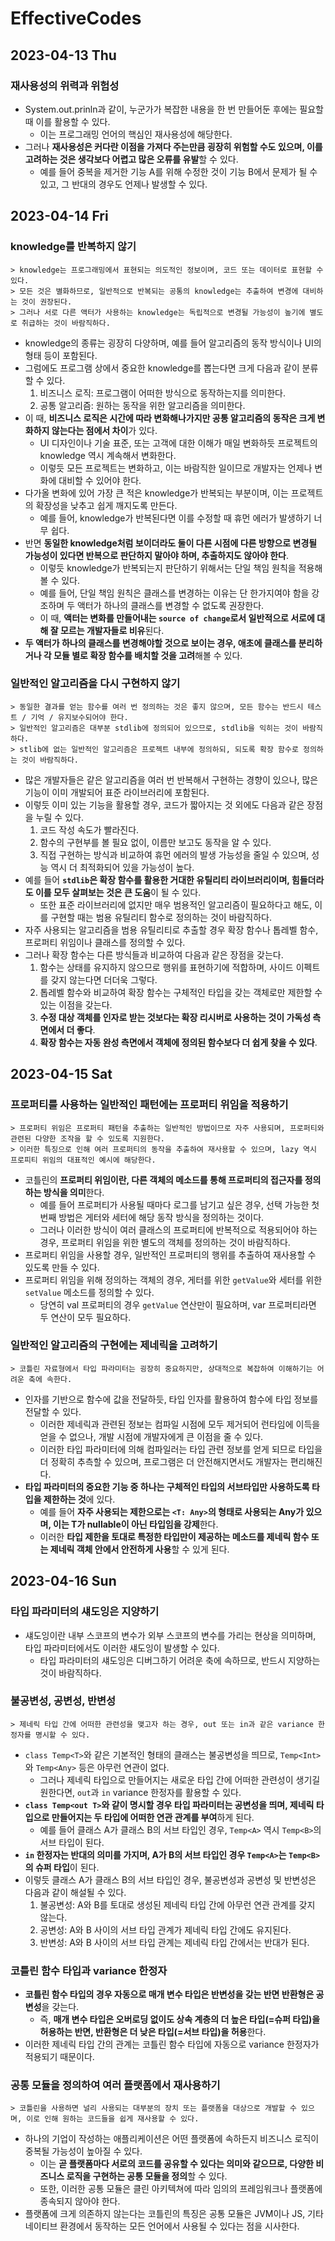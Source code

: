 # EffectiveCodes
## 2023-04-13 Thu
### 재사용성의 위력과 위험성
* System.out.prinln과 같이, 누군가가 복잡한 내용을 한 번 만들어둔 후에는 필요할 때 이를 활용할 수 있다.
    * 이는 프로그래밍 언어의 핵심인 재사용성에 해당한다.
* 그러나 **재사용성은 커다란 이점을 가져다 주는만큼 굉장히 위험할 수도 있으며, 이를 고려하는 것은 생각보다 어렵고 많은 오류를 유발**할 수 있다.
    * 예를 들어 중복을 제거한 기능 A를 위해 수정한 것이 기능 B에서 문제가 될 수 있고, 그 반대의 경우도 언제나 발생할 수 있다.

## 2023-04-14 Fri
### knowledge를 반복하지 않기
```
> knowledge는 프로그래밍에서 표현되는 의도적인 정보이며, 코드 또는 데이터로 표현할 수 있다.
> 모든 것은 별화하므로, 일반적으로 반복되는 공통의 knowledge는 추출하여 변경에 대비하는 것이 권장된다.
> 그러나 서로 다른 액터가 사용하는 knowledge는 독립적으로 변경될 가능성이 높기에 별도로 취급하는 것이 바람직하다. 
```
* knowledge의 종류는 굉장히 다양하며, 예를 들어 알고리즘의 동작 방식이나 UI의 형태 등이 포함된다.
* 그럼에도 프로그램 상에서 중요한 knowledge를 뽑는다면 크게 다음과 같이 분류할 수 있다.
  1. 비즈니스 로직: 프로그램이 어떠한 방식으로 동작하는지를 의미한다.
  2. 공통 알고리즘: 원하는 동작을 위한 알고리즘을 의미한다.
* 이 때, **비즈니스 로직은 시간에 따라 변화해나가지만 공통 알고리즘의 동작은 크게 변화하지 않는다는 점에서 차이**가 있다.
  * UI 디자인이나 기술 표준, 또는 고객에 대한 이해가 매일 변화하듯 프로젝트의 knowledge 역시 계속해서 변화한다.
  * 이렇듯 모든 프로젝트는 변화하고, 이는 바람직한 일이므로 개발자는 언제나 변화에 대비할 수 있어야 한다.
* 다가올 변화에 있어 가장 큰 적은 knowledge가 반복되는 부분이며, 이는 프로젝트의 확장성을 낮추고 쉽게 깨지도록 만든다.
  * 예를 들어, knowledge가 반복된다면 이를 수정할 때 휴먼 에러가 발생하기 너무 쉽다.
* 반면 **동일한 knowledge처럼 보이더라도 둘이 다른 시점에 다른 방향으로 변경될 가능성이 있다면 반복으로 판단하지 말아야 하며, 추출하지도 않아야 한다**.
  * 이렇듯 knowledge가 반복되는지 판단하기 위해서는 단일 책임 원칙을 적용해볼 수 있다.
  * 예를 들어, 단일 책임 원칙은 클래스를 변경하는 이유는 단 한가지여야 함을 강조하며 두 액터가 하나의 클래스를 변경할 수 없도록 권장한다.
  * 이 때, **액터는 변화를 만들어내는 `source of change`로서 일반적으로 서로에 대해 잘 모르는 개발자들로 비유**된다.
* **두 액터가 하나의 클래스를 변경해야할 것으로 보이는 경우, 애초에 클래스를 분리하거나 각 모듈 별로 확장 함수를 배치할 것을 고려**해볼 수 있다.

### 일반적인 알고리즘을 다시 구현하지 않기
```
> 동일한 결과를 얻는 함수를 여러 번 정의하는 것은 좋지 않으며, 모든 함수는 반드시 테스트 / 기억 / 유지보수되어야 한다.
> 일반적인 알고리즘은 대부분 stdlib에 정의되어 있으므로, stdlib을 익히는 것이 바람직하다.
> stlib에 없는 일반적인 알고리즘은 프로젝트 내부에 정의하되, 되도록 확장 함수로 정의하는 것이 바람직하다.
```
* 많은 개발자들은 같은 알고리즘을 여러 번 반복해서 구현하는 경향이 있으나, 많은 기능이 이미 개발되어 표준 라이브러리에 포함된다.
* 이렇듯 이미 있는 기능을 활용할 경우, 코드가 짧아지는 것 외에도 다음과 같은 장점을 누릴 수 있다.
  1. 코드 작성 속도가 빨라진다.
  2. 함수의 구현부를 볼 필요 없이, 이름만 보고도 동작을 알 수 있다.
  3. 직접 구현하는 방식과 비교하여 휴먼 에러의 발생 가능성을 줄일 수 있으며, 성능 역시 더 최적화되어 있을 가능성이 높다.
* 예를 들어 **`stdlib`은 확장 함수를 활용한 거대한 유틸리티 라이브러리이며, 힘들더라도 이를 모두 살펴보는 것은 큰 도움**이 될 수 있다.
  * 또한 표준 라이브러리에 없지만 매우 범용적인 알고리즘이 필요하다고 해도, 이를 구현할 때는 범용 유틸리티 함수로 정의하는 것이 바람직하다.
* 자주 사용되는 알고리즘을 범용 유틸리티로 추출할 경우 확장 함수나 톱레벨 함수, 프로퍼티 위임이나 클래스를 정의할 수 있다.
* 그러나 확장 함수는 다른 방식들과 비교하여 다음과 같은 장점을 갖는다.
  1. 함수는 상태를 유지하지 않으므로 행위를 표현하기에 적합하며, 사이드 이펙트를 갖지 않는다면 더더욱 그렇다.
  2. 톱레벨 함수와 비교하여 확장 함수는 구체적인 타입을 갖는 객체로만 제한할 수 있는 이점을 갖는다.
  3. **수정 대상 객체를 인자로 받는 것보다는 확장 리시버로 사용하는 것이 가독성 측면에서 더 좋다**.
  4. **확장 함수는 자동 완성 측면에서 객체에 정의된 함수보다 더 쉽게 찾을 수 있다**.

## 2023-04-15 Sat
### 프로퍼티를 사용하는 일반적인 패턴에는 프로퍼티 위임을 적용하기
```
> 프로퍼티 위임은 프로퍼티 패턴을 추출하는 일반적인 방법이므로 자주 사용되며, 프로퍼티와 관련된 다양한 조작을 할 수 있도록 지원한다.
> 이러한 특징으로 인해 여러 프로퍼티의 동작을 추출하여 재사용할 수 있으며, lazy 역시 프로피티 위임의 대표적인 예시에 해당한다.
```
* 코틀린의 **프로퍼티 위임이란, 다른 객체의 메소드를 통해 프로퍼티의 접근자를 정의하는 방식을 의미**한다.
  * 예를 들어 프로퍼티가 사용될 때마다 로그를 남기고 싶은 경우, 선택 가능한 첫 번째 방법은 게터와 세터에 해당 동작 방식을 정의하는 것이다.
  * 그러나 이러한 방식이 여러 클래스의 프로퍼티에 반복적으로 적용되어야 하는 경우, 프로퍼티 위임을 위한 별도의 객체를 정의하는 것이 바람직하다.
* 프로퍼티 위임을 사용할 경우, 일반적인 프로퍼티의 행위를 추출하여 재사용할 수 있도록 만들 수 있다.
* 프로퍼티 위임을 위해 정의하는 객체의 경우, 게터를 위한 `getValue`와 세터를 위한 `setValue` 메소드를 정의할 수 있다.
  * 당연히 val 프로퍼티의 경우 `getValue` 연산만이 필요하며, var 프로퍼티라면 두 연산이 모두 필요하다.

### 일반적인 알고리즘의 구현에는 제네릭을 고려하기
```
> 코틀린 자료형에서 타입 파라미터는 굉장히 중요하지만, 상대적으로 복잡하여 이해하기는 어려운 축에 속한다.
```
* 인자를 기반으로 함수에 값을 전달하듯, 타입 인자를 활용하여 함수에 타입 정보를 전달할 수 있다.
  * 이러한 제네릭과 관련된 정보는 컴파일 시점에 모두 제거되어 런타임에 이득을 얻을 수 없으나, 개발 시점에 개발자에게 큰 이점을 줄 수 있다.
  * 이러한 타입 파라미터에 의해 컴파일러는 타입 관련 정보를 얻게 되므로 타입을 더 정확히 추측할 수 있으며, 프로그램은 더 안전해지면서도 개발자는 편리해진다.
* **타입 파라미터의 중요한 기능 중 하나는 구체적인 타입의 서브타입만 사용하도록 타입을 제한하는 것**에 있다.
  * 예를 들어 **자주 사용되는 제한으로는 `<T: Any>`의 형태로 사용되는 Any가 있으며, 이는 T가 nullable이 아닌 타입임을 강제**한다.
  * 이러한 **타입 제한을 토대로 특정한 타입만이 제공하는 메소드를 제네릭 함수 또는 제네릭 객체 안에서 안전하게 사용**할 수 있게 된다.

## 2023-04-16 Sun
### 타입 파라미터의 섀도잉은 지양하기
* 섀도잉이란 내부 스코프의 변수가 외부 스코프의 변수를 가리는 현상을 의미하며, 타입 파라미터에서도 이러한 섀도잉이 발생할 수 있다.
  * 타입 파라미터의 섀도잉은 디버그하기 어려운 축에 속하므로, 반드시 지양하는 것이 바람직하다.

### 불공변성, 공변성, 반변성
```
> 제네릭 타입 간에 어떠한 관련성을 맺고자 하는 경우, out 또는 in과 같은 variance 한정자를 명시할 수 있다.
```
* `class Temp<T>`와 같은 기본적인 형태의 클래스는 불공변성을 띄므로, `Temp<Int>`와 `Temp<Any>` 등은 아무런 연관이 없다.
  * 그러나 제네릭 타입으로 만들어지는 새로운 타입 간에 어떠한 관련성이 생기길 원한다면, `out`과 `in` variance 한정자를 활용할 수 있다.
* **`class Temp<out T>`와 같이 명시할 경우 타입 파라미터는 공변성을 띄며, 제네릭 타입으로 만들어지는 두 타입에 어떠한 연관 관계를 부여**하게 된다.
  * 예를 들어 클래스 A가 클래스 B의 서브 타입인 경우, `Temp<A>` 역시 `Temp<B>`의 서브 타입이 된다.
* **`in` 한정자는 반대의 의미를 가지며, A가 B의 서브 타입인 경우 `Temp<A>`는 `Temp<B>`의 슈퍼 타입**이 된다.
* 이렇듯 클래스 A가 클래스 B의 서브 타입인 경우, 불공변성과 공변성 및 반변성은 다음과 같이 해설될 수 있다.
  1. 불공변성: A와 B를 토대로 생성된 제네릭 타입 간에 아무런 연관 관계를 갖지 않는다.
  2. 공변성: A와 B 사이의 서브 타입 관계가 제네릭 타입 간에도 유지된다.
  3. 반변성: A와 B 사이의 서브 타입 관계는 제네릭 타입 간에서는 반대가 된다.

### 코틀린 함수 타입과 variance 한정자
* **코틀린 함수 타입의 경우 자동으로 매개 변수 타입은 반변성을 갖는 반면 반환형은 공변성**을 갖는다.
  * 즉, **매개 변수 타입은 오버로딩 없이도 상속 계층의 더 높은 타입(=슈퍼 타입)을 허용하는 반면, 반환형은 더 낮은 타입(=서브 타입)을 허용**한다.
* 이러한 제네릭 타입 간의 관계는 코틀린 함수 타입에 자동으로 variance 한정자가 적용되기 때문이다.

### 공통 모듈을 정의하여 여러 플랫폼에서 재사용하기
```
> 코틀린을 사용하면 널리 사용되는 대부분의 장치 또는 플랫폼을 대상으로 개발할 수 있으며, 이로 인해 원하는 코드들을 쉽게 재사용할 수 있다.
```
* 하나의 기업이 작성하는 애플리케이션은 어떤 플랫폼에 속하든지 비즈니스 로직이 중복될 가능성이 높아질 수 있다.
  * 이는 **곧 플랫폼마다 서로의 코드를 공유할 수 있다는 의미와 같으므로, 다양한 비즈니스 로직을 구현하는 공통 모듈을 정의**할 수 있다.
  * 또한, 이러한 공통 모듈은 클린 아키텍쳐에 따라 임의의 프레임워크나 플랫폼에 종속되지 않아야 한다.
* 플랫폼에 크게 의존하지 않는다는 코틀린의 특징은 공통 모듈은 JVM이나 JS, 기타 네이티브 환경에서 동작하는 모든 언어에서 사용될 수 있다는 점을 시사한다.